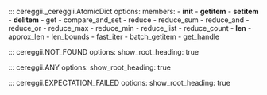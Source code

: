 ::: cereggii._cereggii.AtomicDict
    options:
        members:
            - __init__
            - __getitem__
            - __setitem__
            - __delitem__
            - get
            - compare_and_set
            - reduce
            - reduce_sum
            - reduce_and
            - reduce_or
            - reduce_max
            - reduce_min
            - reduce_list
            - reduce_count
            - __len__
            - approx_len
            - len_bounds
            - fast_iter
            - batch_getitem 
            - get_handle

::: cereggii.NOT_FOUND
    options:
        show_root_heading: true

::: cereggii.ANY
    options:
        show_root_heading: true

::: cereggii.EXPECTATION_FAILED
    options:
        show_root_heading: true
